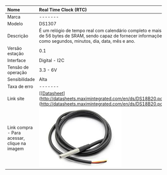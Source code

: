 | Nome | Real Time Clock \(RTC\) |
| :--- | :--- |
| Marca | ------- |
| Modelo | DS1307 |
| Descrição | É um relógio de tempo real com calendário completo e mais de 56 bytes de SRAM, sendo capaz de fornecer informações como segundos, minutos, dia, data, mês e ano. |
| Versão estação | 0.1 |
| Interface | Digital - I2C |
| Tensão de operação | 3.3 - 6V |
| Sensibilidade | Alta |
| Taxa de erro | ------- |
| Link site | [[[Datasheet](https://cdn-shop.adafruit.com/datasheets/Digital+humidity+and+temperature+sensor+AM2302.pdf)](http://datasheets.maximintegrated.com/en/ds/DS18B20.pdf)](http://datasheets.maximintegrated.com/en/ds/DS18B20.pdf) |
| Link compra - Para acessar, clique na imagem | [![](/assets/ds18b20.jpg)](http://www.filipeflop.com/pd-1e7d0e-sensor-de-temperatura-ds18b20-a-prova-d-agua.html) |



